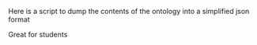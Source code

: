 Here is a script to dump the contents of the ontology into a simplified json format

Great for students
